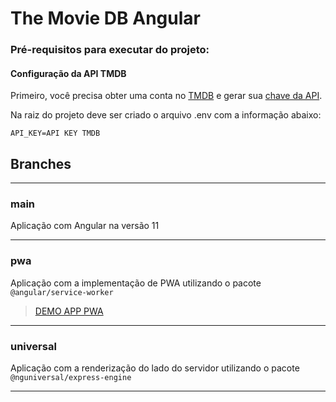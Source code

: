 # The Movie DB Angular

### Pré-requisitos para executar do projeto:

#### Configuração da API TMDB
Primeiro, você precisa obter uma conta no [TMDB](https://www.themoviedb.org) e gerar sua [chave da API](https://www.themoviedb.org/faq/api).

Na raiz do projeto deve ser criado o arquivo .env com a informação abaixo:
```
API_KEY=API KEY TMDB
```
## Branches

---
### main
Aplicação com Angular na versão 11

---
### pwa
Aplicação com a implementação de PWA utilizando o pacote `@angular/service-worker`

> [DEMO APP PWA](https://pwa-themoviedb-angular.netlify.app/)

---

### universal
Aplicação com a renderização do lado do servidor utilizando o pacote `@nguniversal/express-engine`

---
